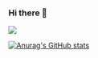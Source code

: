 ### Hi there 👋

<a href="https://github.com/omkushagrakashyap">
  <img align="center" src="https://github-readme-stats.anuraghazra1.vercel.app/api/top-langs/?username=omkushagrakashyap&layout=compact&theme=react"/>
</a>

[![Anurag's GitHub stats](https://github-readme-stats.vercel.app/api?username=omkushagrakashyap&show_icons=true&theme=react)](https://github.com/anuraghazra/github-readme-stats)
